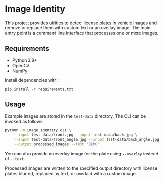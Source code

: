 # Image Identity

This project provides utilities to detect license plates in vehicle images and
remove or replace them with custom text or an overlay image. The main entry
point is a command line interface that processes one or more images.

## Requirements

- Python 3.8+
- OpenCV
- NumPy

Install dependencies with:

```bash
pip install -r requirements.txt
```

## Usage

Example images are stored in the `test-data` directory. The CLI can be invoked
as follows:

```bash
python -m image_identity.cli \
    --input test-data/front.jpg --input test-data/back.jpg \
    --input test-data/front_angle.jpg --input test-data/back_angle.jpg \
    --output processed_images --text "DEMO"
```

You can also provide an overlay image for the plate using `--overlay` instead of
`--text`.

Processed images are written to the specified output directory with license
plates blurred, replaced by text, or overlaid with a custom image.
